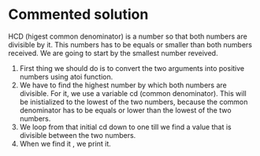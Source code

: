 # Commented solution

HCD (higest common denominator) is a number so that both numbers are divisible by it.
This numbers has to be equals or smaller than both numbers received.
We are going to start by the smallest number reveived.
1. First thing we should do is to convert the two arguments into positive numbers using atoi function.
2. We have to find the highest number by which both numbers are divisible.
   For it, we use a variable cd (common denominator). This will be inistialized to the lowest of the two numbers, because the common denominator has to be equals or lower than the lowest of the two numbers.
3. We loop from that initial cd down to one till we find a value that is divisible between the two numbers.
4. When we find it , we print it.
